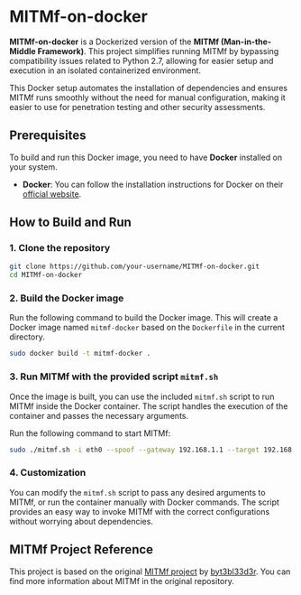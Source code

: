 # MITMf-on-docker

**MITMf-on-docker** is a Dockerized version of the **MITMf (Man-in-the-Middle Framework)**. This project simplifies running MITMf by bypassing compatibility issues related to Python 2.7, allowing for easier setup and execution in an isolated containerized environment.

This Docker setup automates the installation of dependencies and ensures MITMf runs smoothly without the need for manual configuration, making it easier to use for penetration testing and other security assessments.

## Prerequisites

To build and run this Docker image, you need to have **Docker** installed on your system.

- **Docker**: You can follow the installation instructions for Docker on their [official website](https://docs.docker.com/get-docker/).

## How to Build and Run

### 1. Clone the repository

```bash
git clone https://github.com/your-username/MITMf-on-docker.git
cd MITMf-on-docker
```

### 2. Build the Docker image

Run the following command to build the Docker image. This will create a Docker image named `mitmf-docker` based on the `Dockerfile` in the current directory.

```bash
sudo docker build -t mitmf-docker .
```

### 3. Run MITMf with the provided script `mitmf.sh`

Once the image is built, you can use the included `mitmf.sh` script to run MITMf inside the Docker container. The script handles the execution of the container and passes the necessary arguments.

Run the following command to start MITMf:

```bash
sudo ./mitmf.sh -i eth0 --spoof --gateway 192.168.1.1 --target 192.168.1.100
```

### 4. Customization

You can modify the `mitmf.sh` script to pass any desired arguments to MITMf, or run the container manually with Docker commands. The script provides an easy way to invoke MITMf with the correct configurations without worrying about dependencies.

## MITMf Project Reference

This project is based on the original [MITMf project](https://github.com/byt3bl33d3r/MITMf) by [byt3bl33d3r](https://github.com/byt3bl33d3r). You can find more information about MITMf in the original repository.
